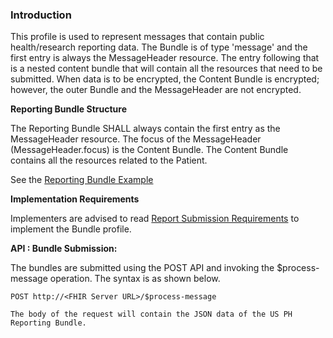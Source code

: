 ### Introduction

This profile is used to represent messages that contain public health/research reporting data. The Bundle is of type 'message' and the first entry is always the MessageHeader resource. The entry following that is a nested content bundle that will contain all the resources that need to be submitted. When data is to be encrypted, the Content Bundle is encrypted; however, the outer Bundle and the MessageHeader are not encrypted.

**Reporting Bundle Structure**

The Reporting Bundle SHALL always contain the first entry as the MessageHeader resource.
The focus of the MessageHeader (MessageHeader.focus) is the Content Bundle.
The Content Bundle contains all the resources related to the Patient.

See the [Reporting Bundle Example](Bundle-reporting-bundle-example.json.html)


**Implementation Requirements**

Implementers are advised to read [Report Submission Requirements](reportsubmission.html) to implement the Bundle profile.


**API : Bundle Submission:**

The bundles are submitted using the POST API and invoking the $process-message operation. The syntax is as shown below.

```
POST http://<FHIR Server URL>/$process-message

The body of the request will contain the JSON data of the US PH Reporting Bundle.
```
